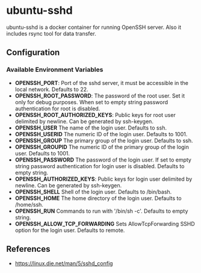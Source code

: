 # ubuntu-sshd
ubuntu-sshd is a docker container for running OpenSSH server. Also it includes rsync tool for data transfer.

## Configuration
### Available Environment Variables

 - **OPENSSH_PORT**: Port of the sshd server, it must be accessible in the local network. Defaults to 22.
 - **OPENSSH_ROOT_PASSWORD**: The password of the root user. Set it only for debug purposes. When set to empty string password authentication for root is disabled.
 - **OPENSSH_ROOT_AUTHORIZED_KEYS**: Public keys for root user delimited by newline. Can be generated by ssh-keygen.
 - **OPENSSH_USER** The name of the login user. Defaults to ssh.
 - **OPENSSH_USERID** The numeric ID of the login user. Defaults to 1001.
 - **OPENSSH_GROUP** The primary group of the login user. Defaults to ssh.
 - **OPENSSH_GROUPID** The numeric ID of the primary group of the login user. Defaults to 1001.
 - **OPENSSH_PASSWORD** The password of the login user. If set to empty string password authentication for login user is disabled. Defaults to empty string.
 - **OPENSSH_AUTHORIZED_KEYS**: Public keys for login user delimited by newline. Can be generated by ssh-keygen.
 - **OPENSSH_SHELL** Shell of the login user. Defaults to /bin/bash.
 - **OPENSSH_HOME** The home directory of the login user. Defaults to /home/ssh.
 - **OPENSSH_RUN** Commands to run with '/bin/sh -c'. Defaults to empty string.
 - **OPENSSH_ALLOW_TCP_FORWARDING** Sets AllowTcpForwarding SSHD option for the login user. Defaults to remote.

## References

 * https://linux.die.net/man/5/sshd_config
